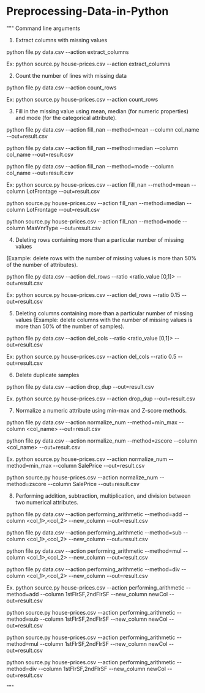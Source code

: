 # Preprocessing-Data-in-Python

"""
Command line arguments

1. Extract columns with missing values
   
python file.py data.csv --action extract_columns

Ex:
python source.py house-prices.csv --action extract_columns 


2. Count the number of lines with missing data
   
python file.py data.csv --action count_rows  

Ex:
python source.py house-prices.csv --action count_rows  

3. Fill in the missing value using mean, median (for numeric properties) and mode (for the categorical attribute).

python file.py data.csv --action fill_nan --method=mean --column col_name --out=result.csv

python file.py data.csv --action fill_nan --method=median --column col_name  --out=result.csv

python file.py data.csv --action fill_nan --method=mode --column col_name --out=result.csv

Ex:
python source.py house-prices.csv --action fill_nan --method=mean --column LotFrontage --out=result.csv

python source.py house-prices.csv --action fill_nan --method=median --column LotFrontage  --out=result.csv

python source.py house-prices.csv --action fill_nan --method=mode --column MasVnrType --out=result.csv

4. Deleting rows containing more than a particular number of missing values
   
(Example: delete rows with the number of missing values is more than 50% of the number of attributes).

python file.py data.csv --action del_rows --ratio <ratio_value [0,1]> --out=result.csv

Ex:
python source.py house-prices.csv --action del_rows --ratio 0.15 --out=result.csv

5. Deleting columns containing more than a particular number of missing values (Example: delete columns with the number of missing values is more than 50% of the number of samples).

python file.py data.csv --action del_cols --ratio <ratio_value [0,1]> --out=result.csv

Ex:
python source.py house-prices.csv --action del_cols --ratio 0.5 --out=result.csv

6. Delete duplicate samples
   
python file.py data.csv --action drop_dup --out=result.csv

Ex.
python source.py house-prices.csv --action drop_dup --out=result.csv

7. Normalize a numeric attribute using min-max and Z-score methods.
   
python file.py data.csv --action normalize_num --method=min_max --column <col_name> --out=result.csv

python file.py data.csv --action normalize_num --method=zscore --column <col_name> --out=result.csv

Ex.
python source.py house-prices.csv --action normalize_num --method=min_max --column SalePrice --out=result.csv

python source.py house-prices.csv --action normalize_num --method=zscore --column SalePrice --out=result.csv

8. Performing addition, subtraction, multiplication, and division between two numerical attributes.
   
python file.py data.csv --action performing_arithmetic --method=add --column <col_1>,<col_2> --new_column <newCol> --out=result.csv

python file.py data.csv --action performing_arithmetic --method=sub --column <col_1>,<col_2> --new_column <newCol> --out=result.csv

python file.py data.csv --action performing_arithmetic --method=mul --column <col_1>,<col_2> --new_column <newCol> --out=result.csv

python file.py data.csv --action performing_arithmetic --method=div --column <col_1>,<col_2> --new_column <newCol> --out=result.csv

Ex.
python source.py house-prices.csv --action performing_arithmetic --method=add --column 1stFlrSF,2ndFlrSF --new_column newCol --out=result.csv

python source.py house-prices.csv --action performing_arithmetic --method=sub --column 1stFlrSF,2ndFlrSF --new_column newCol --out=result.csv

python source.py house-prices.csv --action performing_arithmetic --method=mul --column 1stFlrSF,2ndFlrSF --new_column newCol --out=result.csv

python source.py house-prices.csv --action performing_arithmetic --method=div --column 1stFlrSF,2ndFlrSF --new_column newCol --out=result.csv


""" 
